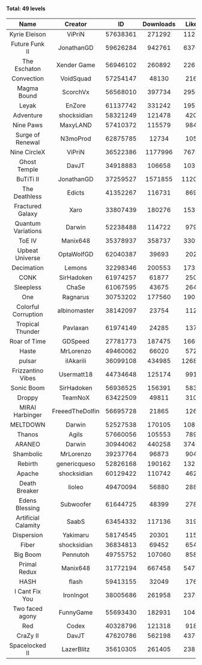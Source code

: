 #### Total: 49 levels

| Name | Creator | ID | Downloads | Likes |
|:---:|:---:|:---:|:---:|:---:|
| Kyrie Eleison | ViPriN | 57638361 | 271292 | 11282
| Future Funk II | JonathanGD | 59626284 | 942761 | 63702
| The Eschaton | Xender Game | 56946102 | 260892 | 22678
| Convection | VoidSquad | 57254147 | 48130 | 2168
| Magma Bound | ScorchVx | 56568010 | 397734 | 29569
| Leyak | EnZore | 61137742 | 331242 | 19588
| Adventure | shocksidian | 58321249 | 121478 | 4206
| Nine Paws | MaxyLAND | 57410372 | 115579 | 9848
| Surge of Renewal | N3moProd | 62875785 | 12734 | 1053
| Nine CircleX | ViPriN | 36522386 | 1177996 | 76760
| Ghost Temple | DavJT | 34918883 | 106658 | 10395
| BuTiTi II | JonathanGD | 37259527 | 1571855 | 112052
| The Deathless | Edicts | 41352267 | 116731 | 8696
| Fractured Galaxy  | Xaro | 33807439 | 180276 | 15395
| Quantum Variations | Darwin | 52238488 | 114722 | 9791
| ToE IV  | Manix648 | 35378937 | 358737 | 33096
| Upbeat Universe | OptaWolfGD | 62040387 | 39693 | 2021
| Decimation | Lemons | 32298346 | 200553 | 17399
| CONK | SirHadoken | 61974257 | 61877 | 2503
| Sleepless | ChaSe | 61067595 | 43675 | 2649
| One | Ragnarus | 30753202 | 177560 | 19039
| Colorful Corruption | albinomaster | 38142097 | 23754 | 1125
| Tropical Thunder | Pavlaxan | 61974149 | 24285 | 1371
| Roar of Time | GDSpeed | 27781773 | 187475 | 16609
| Haste | MrLorenzo | 49460062 | 66020 | 5722
| pulsar | iIAkariIi | 36099108 | 434985 | 126857
| Frizzantino Vibes | Usermatt18 | 44734648 | 125174 | 9916
| Sonic Boom | SirHadoken | 56936525 | 156391 | 5834
| Droppy | TeamNoX | 63422509 | 49811 | 3109
| MIRAI Harbinger | FreeedTheDolfin | 56695728 | 21865 | 1264
| MELTDOWN | Darwin | 52527538 | 170105 | 10836
| Thanos | Agils | 57660056 | 105553 | 7896
| ARANEO | Darwin | 30944062 | 440258 | 37443
| Shambolic | MrLorenzo | 39237764 | 96873 | 9043
| Rebirth | genericqueso | 52826168 | 190162 | 13231
| Apache | shocksidian | 60129422 | 110742 | 4628
| Death Breaker | lioleo | 49470094 | 56880 | 2881
| Edens Blessing | Subwoofer | 61644725 | 48399 | 2784
| Artificial Calamity | SaabS | 63454332 | 117136 | 3199
| Dispersion | Yakimaru | 58174545 | 20301 | 1156
| Fiber | shocksidian | 36834813 | 69452 | 6542
| Big Boom | Pennutoh | 49755752 | 107060 | 8582
| Primal Redux | Manix648 | 31772194 | 667458 | 54771
| HASH | flash | 59413155 | 32049 | 1761
| I Cant Fix You | IronIngot | 38005686 | 261958 | 23760
| Two faced agony | FunnyGame | 55693430 | 182931 | 10482
| Red | Codex | 40328796 | 121318 | 9180
| CraZy II | DavJT | 47620786 | 562198 | 43764
| Spacelocked II | LazerBlitz | 35610305 | 261405 | 23813
